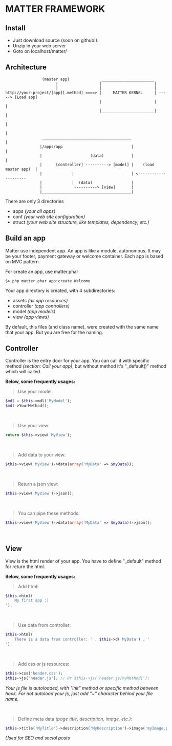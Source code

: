 MATTER FRAMEWORK
================

Install
-------
- Just download source (soon on github!).
- Unzip in your web server
- Goto on localhost/matter/

Architecture
------------

                    (master app)              _______________________
                          |                  |                       |
                          |                  |                       |
    http://your-project/[app][.method] ====> |     MATTER KERNEL     | -----> [Load app]
                                             |                       |             |
                                             |_______________________|             |
                                                                                   |
                                                                                   |
                    _______________________________________                        |
                   |/apps/app                              |                       |
                   |                     (data)            |                       |
                   |      [controller] ----------> [model] |    (load master app)  |
                   |             |                         | <---------------------
                   |             |  (data)                 |
                   |              ----------> [view]       |
                   |_______________________________________|

There are only 3 directories
- apps *(your all apps)*
- conf *(your web site configuration)*
- struct *(your web site structure, like templates, dependency, etc.)*

Build an app
------------
Matter use independent app. An app is like a module, autonomous. It may be your
footer, payment gateway or welcome container. Each app is based on MVC pattern.

For create an app, use matter.phar
```shell
$> php matter.phar app:create Welcome
```

Your app directory is created, with 4 subdirectories:
- assets *(all app resources)*
- controller *(app controllers)*
- model *(app models)*
- view *(app views)*

By default, this files (and class name), were created with the same name that your 
app. But you are free for the naming.

Controller
----------
Controller is the entry door for your app. You can call it with specific method 
*(section: Call your app)*, but without method it's "_default()" method which will 
called.

**Below, some frequently usages:**

>Use your model:
```php
$mdl = $this->mdl('MyModel');
$mdl->YourMethod();
```

&nbsp;

>Use your view:
```php
return $this->view('MyView');
```

&nbsp;

>Add data to your view:
```php
$this->view('MyView')->data(array('MyData' => $myData));
```

&nbsp;

>Return a json view:
```php
$this->view('MyView')->json();
```

&nbsp;

>You can pipe these methods:
```php
$this->view('MyView')->data(array('MyData' => $myData))->json();
```

&nbsp;

View
----
View is the html render of your app. You have to define "_default" method for 
return the html.

**Below, some frequently usages:**

>Add html:
```php
$this->html('
    My first app :)
');
```

&nbsp;

>Use data from controller:
```php
$this->html('
    There is a data from controller: ' . $this->d('MyData') . '
');
```

&nbsp;

>Add css or js resources:
```php
$this->css('header.css');
$this->js('header.js'); // Or $this->js('header.js[myMethod]');
```
*Your js file is autoloaded, with "init" method or specific method between hook. For not autoload your js, just add "~" 
character behind your file name.*

&nbsp;

>Define meta data *(page title, description, image, etc.)*:
```php
$this->title('MyTitle')->description('MyDescription')->image('myImage.png');
```
*Used for SEO and social posts*
